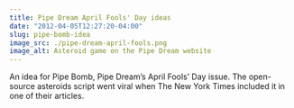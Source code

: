 ```yaml
---
title: Pipe Dream April Fools' Day ideas
date: "2012-04-05T12:27:20-04:00"
slug: pipe-bomb-idea
image_src: ./pipe-dream-april-fools.png
image_alt: Asteroid game on the Pipe Dream website
---
```


An idea for Pipe Bomb, Pipe Dream’s April Fools’ Day issue. The open-source asteroids script went viral when The New York Times included it in one of their articles.
